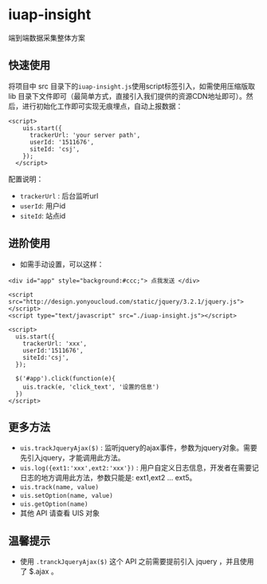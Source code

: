 # iuap-insight

端到端数据采集整体方案

## 快速使用

将项目中 src 目录下的`iuap-insight.js`使用script标签引入，如需使用压缩版取 lib 目录下文件即可（最简单方式，直接引入我们提供的资源CDN地址即可）。然后，进行初始化工作即可实现无痕埋点，自动上报数据：

```
<script>
    uis.start({
      trackerUrl: 'your server path',
      userId: '1511676',
      siteId: 'csj',
    });
  </script>
```

配置说明：

- `trackerUrl` : 后台监听url  
- `userId`: 用户id  
- `siteId`: 站点id

## 进阶使用

- 如需手动设置，可以这样：

```
<div id="app" style="background:#ccc;"> 点我发送 </div>

<script src="http://design.yonyoucloud.com/static/jquery/3.2.1/jquery.js"></script>
<script type="text/javascript" src="./iuap-insight.js"></script>

<script>
  uis.start({
    trackerUrl: 'xxx',
    userId:'1511676',
    siteId:'csj',
  });

  $('#app').click(function(e){
    uis.track(e, 'click_text', '设置的信息')
  })
</script>
```


## 更多方法

- `uis.trackJqueryAjax($)` : 监听jquery的ajax事件，参数为jquery对象。需要先引入jquery，才能调用此方法。
- `uis.log({ext1:'xxx',ext2:'xxx'})` : 用户自定义日志信息，开发者在需要记日志的地方调用此方法，参数只能是: ext1,ext2 ... ext5。
- `uis.track(name, value)`
- `uis.setOption(name, value)`
- `uis.getOption(name)`
- 其他 API 请查看 UIS 对象


## 温馨提示

- 使用 `.tranckJqueryAjax($)` 这个 API 之前需要提前引入 jquery ，并且使用了 $.ajax 。
